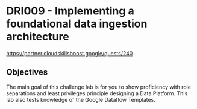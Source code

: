 # DRI009 - Implementing a foundational data ingestion architecture
https://partner.cloudskillsboost.google/quests/240

## Objectives
The main goal of this challenge lab is for you to show proficiency with role separations and least privileges principle designing a Data Platform. This lab also tests knowledge of the Google Dataflow Templates.